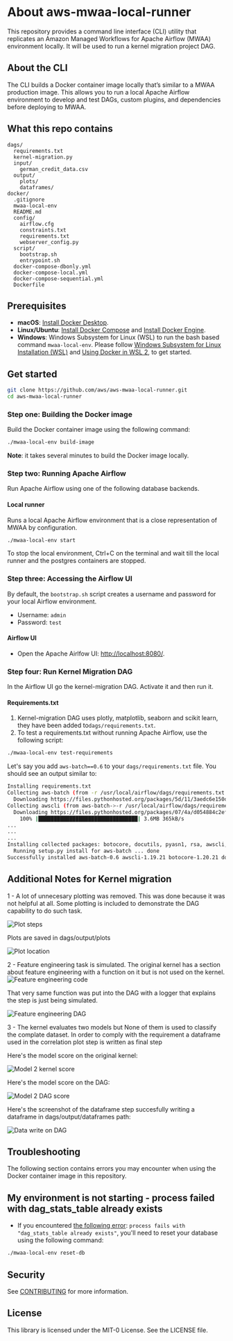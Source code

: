 # About aws-mwaa-local-runner

This repository provides a command line interface (CLI) utility that replicates an Amazon Managed Workflows for Apache Airflow (MWAA) environment locally. It will be used to run a kernel migration project DAG.

## About the CLI

The CLI builds a Docker container image locally that’s similar to a MWAA production image. This allows you to run a local Apache Airflow environment to develop and test DAGs, custom plugins, and dependencies before deploying to MWAA.

## What this repo contains

```text
dags/
  requirements.txt
  kernel-migration.py
  input/
    german_credit_data.csv
  output/
    plots/
    dataframes/
docker/
  .gitignore
  mwaa-local-env
  README.md
  config/
    airflow.cfg
    constraints.txt
    requirements.txt
    webserver_config.py
  script/
    bootstrap.sh
    entrypoint.sh
  docker-compose-dbonly.yml
  docker-compose-local.yml
  docker-compose-sequential.yml
  Dockerfile
```

## Prerequisites

- **macOS**: [Install Docker Desktop](https://docs.docker.com/desktop/).
- **Linux/Ubuntu**: [Install Docker Compose](https://docs.docker.com/compose/install/) and [Install Docker Engine](https://docs.docker.com/engine/install/).
- **Windows**: Windows Subsystem for Linux (WSL) to run the bash based command `mwaa-local-env`. Please follow [Windows Subsystem for Linux Installation (WSL)](https://docs.docker.com/docker-for-windows/wsl/) and [Using Docker in WSL 2](https://code.visualstudio.com/blogs/2020/03/02/docker-in-wsl2), to get started.

## Get started

```bash
git clone https://github.com/aws/aws-mwaa-local-runner.git
cd aws-mwaa-local-runner
```

### Step one: Building the Docker image

Build the Docker container image using the following command:

```bash
./mwaa-local-env build-image
```

**Note**: it takes several minutes to build the Docker image locally.

### Step two: Running Apache Airflow

Run Apache Airflow using one of the following database backends.

#### Local runner

Runs a local Apache Airflow environment that is a close representation of MWAA by configuration.

```bash
./mwaa-local-env start
```

To stop the local environment, Ctrl+C on the terminal and wait till the local runner and the postgres containers are stopped.

### Step three: Accessing the Airflow UI

By default, the `bootstrap.sh` script creates a username and password for your local Airflow environment.

- Username: `admin`
- Password: `test`

#### Airflow UI

- Open the Apache Airlfow UI: <http://localhost:8080/>.

### Step four: Run Kernel Migration DAG

In the Airflow UI go the kernel-migration DAG. Activate it and then run it.

#### Requirements.txt

1. Kernel-migration DAG  uses plotly, matplotlib, seaborn and scikit learn, they have been added to`dags/requirements.txt`.  
2. To test a requirements.txt without running Apache Airflow, use the following script:

```bash
./mwaa-local-env test-requirements
```

Let's say you add `aws-batch==0.6` to your `dags/requirements.txt` file. You should see an output similar to:

```bash
Installing requirements.txt
Collecting aws-batch (from -r /usr/local/airflow/dags/requirements.txt (line 1))
  Downloading https://files.pythonhosted.org/packages/5d/11/3aedc6e150d2df6f3d422d7107ac9eba5b50261cf57ab813bb00d8299a34/aws_batch-0.6.tar.gz
Collecting awscli (from aws-batch->-r /usr/local/airflow/dags/requirements.txt (line 1))
  Downloading https://files.pythonhosted.org/packages/07/4a/d054884c2ef4eb3c237e1f4007d3ece5c46e286e4258288f0116724af009/awscli-1.19.21-py2.py3-none-any.whl (3.6MB)
    100% |████████████████████████████████| 3.6MB 365kB/s 
...
...
...
Installing collected packages: botocore, docutils, pyasn1, rsa, awscli, aws-batch
  Running setup.py install for aws-batch ... done
Successfully installed aws-batch-0.6 awscli-1.19.21 botocore-1.20.21 docutils-0.15.2 pyasn1-0.4.8 rsa-4.7.2
```

## Additional Notes for Kernel migration

1 - A lot of unnecesary plotting was removed. This was done because it was not helpful at all. Some plotting is included to demonstrate the DAG capability to do such task. 

![Plot steps](images/plot.png)

Plots are saved in dags/output/plots

![Plot location](images/plot_location.png)

2 - Feature engineering task is simulated. The original kernel has a section about feature engineering with a function on it but is not used on the kernel.
![Feature engineering code](images/fe_code.png)

That very same function was put into the DAG with a logger that explains the step is just being simulated.

![Feature engineering DAG](images/fe_dag.png)


3 - The kernel evaluates two models but None of them is used to classify the complate dataset. In order to comply with the requirement a dataframe used in the correlation plot step is written as final step

Here's the model score on the original kernel:

![Model 2 kernel score](images/kernel_model.png)

Here's the model score on the DAG:

![Model 2 DAG score](images/dag_model.png)

Here's the screenshot of the dataframe step succesfully writing a dataframe in dags/output/dataframes path:

![Data write on DAG](images/data_write.png)


## Troubleshooting

The following section contains errors you may encounter when using the Docker container image in this repository.

## My environment is not starting - process failed with dag_stats_table already exists

- If you encountered [the following error](https://issues.apache.org/jira/browse/AIRFLOW-3678): `process fails with "dag_stats_table already exists"`, you'll need to reset your database using the following command:

```bash
./mwaa-local-env reset-db
```

## Security

See [CONTRIBUTING](CONTRIBUTING.md#security-issue-notifications) for more information.

## License

This library is licensed under the MIT-0 License. See the LICENSE file.
